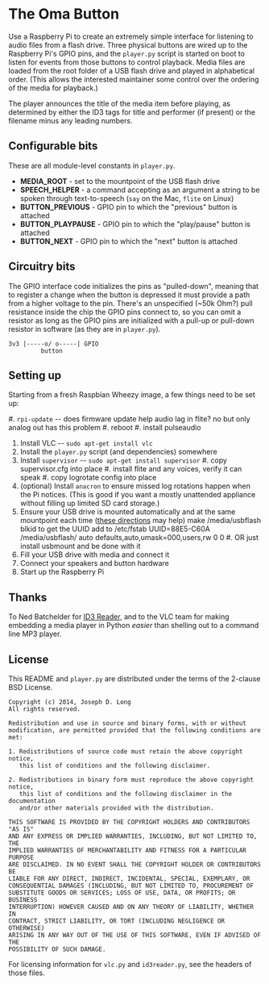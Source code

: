 # The Oma Button

Use a Raspberry Pi to create an extremely simple interface for listening to
audio files from a flash drive. Three physical buttons are wired up to the
Raspberry Pi's GPIO pins, and the `player.py` script is started on boot to
listen for events from those buttons to control playback. Media files are loaded
from the root folder of a USB flash drive and played in alphabetical order.
(This allows the interested maintainer some control over the ordering of the 
media for playback.)

The player announces the title of the media item before playing, as determined
by either the ID3 tags for title and performer (if present) or the filename
minus any leading numbers.

## Configurable bits

These are all module-level constants in `player.py`.

  * **MEDIA\_ROOT** - set to the mountpoint of the USB flash drive
  * **SPEECH\_HELPER** - a command accepting as an argument a string to be
    spoken through text-to-speech (`say` on the Mac, `flite` on Linux)
  * **BUTTON\_PREVIOUS** - GPIO pin to which the "previous" button is attached
  * **BUTTON\_PLAYPAUSE** - GPIO pin to which the "play/pause" button is
    attached
  * **BUTTON\_NEXT** - GPIO pin to which the "next" button is attached

## Circuitry bits

The GPIO interface code initializes the pins as "pulled-down", meaning that to
register a change when the button is depressed it must provide a path from a
higher voltage to the pin. There's an unspecified (~50k Ohm?) pull resistance
inside the chip the GPIO pins connect to, so you can omit a resistor as long as
the GPIO pins are initialized with a pull-up or pull-down resistor in software
(as they are in `player.py`).

    3v3 |-----o/ o-----| GPIO
             button

## Setting up

Starting from a fresh Raspbian Wheezy image, a few things need to be set up:

  #. `rpi-update` -- does firmware update help audio lag in flite? no but only analog out has this problem
  #. reboot
  #. install pulseaudio
  1. Install VLC -- `sudo apt-get install vlc`
  2. Install the `player.py` script (and dependencies) somewhere
  3. Install `supervisor` -- `sudo apt-get install supervisor`
  #. copy supervisor.cfg into place
  #. install flite and any voices, verify it can speak
  #. copy logrotate config into place
  5. (optional) Install `anacron` to ensure missed log rotations happen when
     the Pi notices. (This is good if you want a mostly unattended appliance
     without filling up limited SD card storage.)
  6. Ensure your USB drive is mounted automatically and at the same mountpoint
     each time ([these directions](http://www.raspberrypi.org/forums/viewtopic.php?f=27&t=31193#p282044) may help)
     make /media/usbflash
     blkid to get the UUID
     add to /etc/fstab
         UUID=88E5-C60A /media/usbflash/ auto defaults,auto,umask=000,users,rw 0 0
  #. OR just install usbmount and be done with it
  7. Fill your USB drive with media and connect it
  8. Connect your speakers and button hardware
  9. Start up the Raspberry Pi

## Thanks

To Ned Batchelder for [ID3 Reader](http://nedbatchelder.com/code/modules/id3reader.html), and to the VLC
team for making embedding a media player in Python *easier* than shelling out
to a command line MP3 player.

## License

This README and `player.py` are distributed under the terms of the 2-clause BSD
License.

    Copyright (c) 2014, Joseph D. Long
    All rights reserved.

    Redistribution and use in source and binary forms, with or without 
    modification, are permitted provided that the following conditions are met:

    1. Redistributions of source code must retain the above copyright notice, 
       this list of conditions and the following disclaimer.

    2. Redistributions in binary form must reproduce the above copyright notice,
       this list of conditions and the following disclaimer in the documentation
       and/or other materials provided with the distribution.

    THIS SOFTWARE IS PROVIDED BY THE COPYRIGHT HOLDERS AND CONTRIBUTORS "AS IS"
    AND ANY EXPRESS OR IMPLIED WARRANTIES, INCLUDING, BUT NOT LIMITED TO, THE
    IMPLIED WARRANTIES OF MERCHANTABILITY AND FITNESS FOR A PARTICULAR PURPOSE
    ARE DISCLAIMED. IN NO EVENT SHALL THE COPYRIGHT HOLDER OR CONTRIBUTORS BE
    LIABLE FOR ANY DIRECT, INDIRECT, INCIDENTAL, SPECIAL, EXEMPLARY, OR
    CONSEQUENTIAL DAMAGES (INCLUDING, BUT NOT LIMITED TO, PROCUREMENT OF
    SUBSTITUTE GOODS OR SERVICES; LOSS OF USE, DATA, OR PROFITS; OR BUSINESS
    INTERRUPTION) HOWEVER CAUSED AND ON ANY THEORY OF LIABILITY, WHETHER IN
    CONTRACT, STRICT LIABILITY, OR TORT (INCLUDING NEGLIGENCE OR OTHERWISE)
    ARISING IN ANY WAY OUT OF THE USE OF THIS SOFTWARE, EVEN IF ADVISED OF THE
    POSSIBILITY OF SUCH DAMAGE.

For licensing information for `vlc.py` and `id3reader.py`, see the headers of
those files.